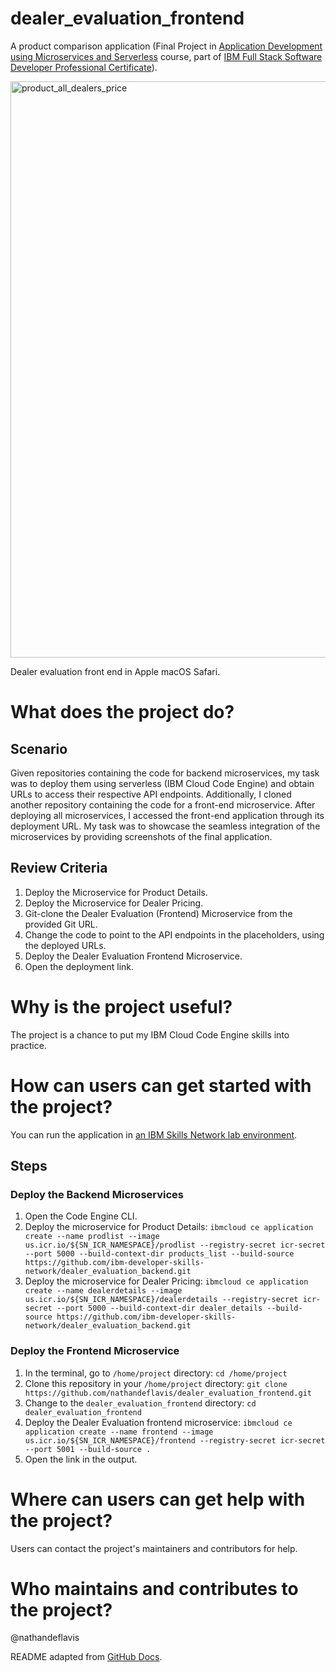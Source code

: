 # dealer_evaluation_frontend
A product comparison application (Final Project in [Application Development using Microservices and Serverless](https://www.coursera.org/learn/applications-development-microservices-serverless-openshift) course, part of [IBM Full Stack Software Developer Professional Certificate](https://www.coursera.org/professional-certificates/ibm-full-stack-cloud-developer)).

<img width="922" alt="product_all_dealers_price" src="https://github.com/user-attachments/assets/51cee987-4d2c-462b-9135-9ba95d383aa9" />

Dealer evaluation front end in Apple macOS Safari.

# What does the project do?
## Scenario
Given repositories containing the code for backend microservices, my task was to deploy them using serverless (IBM Cloud Code Engine) and obtain URLs to access their respective API endpoints. Additionally, I cloned another repository containing the code for a front-end microservice. After deploying all microservices, I accessed the front-end application through its deployment URL. My task was to showcase the seamless integration of the microservices by providing screenshots of the final application.

## Review Criteria
1. Deploy the Microservice for Product Details.
2. Deploy the Microservice for Dealer Pricing.
3. Git-clone the Dealer Evaluation (Frontend) Microservice from the provided Git URL.
4. Change the code to point to the API endpoints in the placeholders, using the deployed URLs.
5. Deploy the Dealer Evaluation Frontend Microservice.
6. Open the deployment link.

# Why is the project useful?
The project is a chance to put my IBM Cloud Code Engine skills into practice.

# How can users can get started with the project?
You can run the application in [an IBM Skills Network lab environment](https://skills.network).

## Steps
### Deploy the Backend Microservices
1. Open the Code Engine CLI.
2. Deploy the microservice for Product Details: `ibmcloud ce application create --name prodlist --image us.icr.io/${SN_ICR_NAMESPACE}/prodlist --registry-secret icr-secret --port 5000 --build-context-dir products_list --build-source https://github.com/ibm-developer-skills-network/dealer_evaluation_backend.git`
3. Deploy the microservice for Dealer Pricing: `ibmcloud ce application create --name dealerdetails --image us.icr.io/${SN_ICR_NAMESPACE}/dealerdetails --registry-secret icr-secret --port 5000 --build-context-dir dealer_details --build-source https://github.com/ibm-developer-skills-network/dealer_evaluation_backend.git`

### Deploy the Frontend Microservice
1. In the terminal, go to `/home/project` directory: `cd /home/project`
2. Clone this repository in your `/home/project` directory: `git clone https://github.com/nathandeflavis/dealer_evaluation_frontend.git`
3. Change to the `dealer_evaluation_frontend` directory: `cd dealer_evaluation_frontend`
4. Deploy the Dealer Evaluation frontend microservice: `ibmcloud ce application create --name frontend --image us.icr.io/${SN_ICR_NAMESPACE}/frontend --registry-secret icr-secret --port 5001 --build-source .`
5. Open the link in the output.

# Where can users can get help with the project?
Users can contact the project's maintainers and contributors for help.

# Who maintains and contributes to the project?
@nathandeflavis

README adapted from [GitHub Docs](https://docs.github.com/en/repositories/managing-your-repositorys-settings-and-features/customizing-your-repository/about-readmes).
